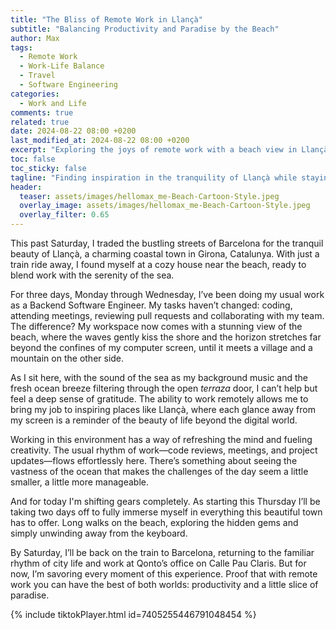 ```yaml
---
title: "The Bliss of Remote Work in Llançà"
subtitle: "Balancing Productivity and Paradise by the Beach"
author: Max
tags:
  - Remote Work
  - Work-Life Balance
  - Travel
  - Software Engineering
categories:
  - Work and Life
comments: true
related: true
date: 2024-08-22 08:00 +0200
last_modified_at: 2024-08-22 08:00 +0200
excerpt: "Exploring the joys of remote work with a beach view in Llançà, blending productivity with the serenity of the sea."
toc: false
toc_sticky: false
tagline: "Finding inspiration in the tranquility of Llançà while staying productive."
header:
  teaser: assets/images/hellomax_me-Beach-Cartoon-Style.jpeg
  overlay_image: assets/images/hellomax_me-Beach-Cartoon-Style.jpeg
  overlay_filter: 0.65
---
```

This past Saturday, I traded the bustling streets of Barcelona for the tranquil beauty of Llançà, a charming coastal town in Girona, Catalunya. With just a train ride away, I found myself at a cozy house near the beach, ready to blend work with the serenity of the sea.

For three days, Monday through Wednesday, I’ve been doing my usual work as a Backend Software Engineer. My tasks haven’t changed: coding, attending meetings, reviewing pull requests and collaborating with my team. The difference? My workspace now comes with a stunning view of the beach, where the waves gently kiss the shore and the horizon stretches far beyond the confines of my computer screen, until it meets a village and a mountain on the other side.

As I sit here, with the sound of the sea as my background music and the fresh ocean breeze filtering through the open _terraza_ door, I can’t help but feel a deep sense of gratitude. The ability to work remotely allows me to bring my job to inspiring places like Llançà, where each glance away from my screen is a reminder of the beauty of life beyond the digital world.

Working in this environment has a way of refreshing the mind and fueling creativity. The usual rhythm of work—code reviews, meetings, and project updates—flows effortlessly here. There’s something about seeing the vastness of the ocean that makes the challenges of the day seem a little smaller, a little more manageable.

And for today I'm shifting gears completely. As starting this Thursday I’ll be taking two days off to fully immerse myself in everything this beautiful town has to offer. Long walks on the beach, exploring the hidden gems and simply unwinding away from the keyboard.

By Saturday, I’ll be back on the train to Barcelona, returning to the familiar rhythm of city life and work at Qonto’s office on Calle Pau Claris. But for now, I’m savoring every moment of this experience. Proof that with remote work you can have the best of both worlds: productivity and a little slice of paradise.

{% include tiktokPlayer.html id=7405255446791048454 %}